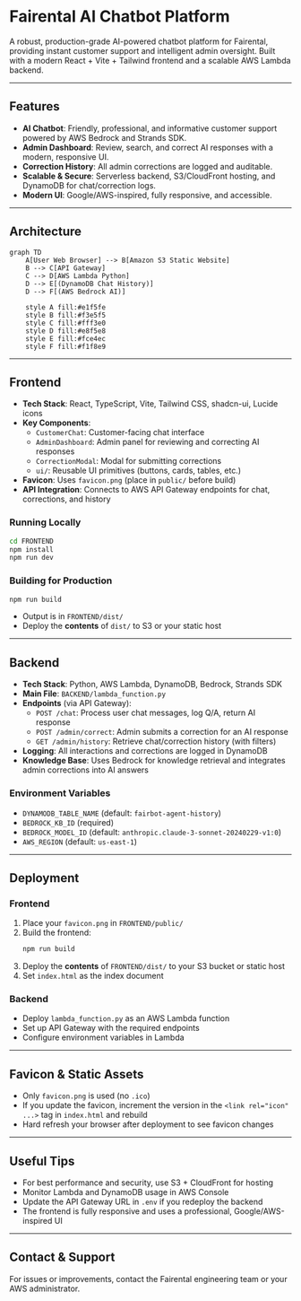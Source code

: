 # Fairental AI Chatbot Platform

A robust, production-grade AI-powered chatbot platform for Fairental, providing instant customer support and intelligent admin oversight. Built with a modern React + Vite + Tailwind frontend and a scalable AWS Lambda backend.

---

## Features

- **AI Chatbot**: Friendly, professional, and informative customer support powered by AWS Bedrock and Strands SDK.
- **Admin Dashboard**: Review, search, and correct AI responses with a modern, responsive UI.
- **Correction History**: All admin corrections are logged and auditable.
- **Scalable & Secure**: Serverless backend, S3/CloudFront hosting, and DynamoDB for chat/correction logs.
- **Modern UI**: Google/AWS-inspired, fully responsive, and accessible.

---

## Architecture

```mermaid
graph TD
    A[User Web Browser] --> B[Amazon S3 Static Website]
    B --> C[API Gateway]
    C --> D[AWS Lambda Python]
    D --> E[(DynamoDB Chat History)]
    D --> F[(AWS Bedrock AI)]
    
    style A fill:#e1f5fe
    style B fill:#f3e5f5
    style C fill:#fff3e0
    style D fill:#e8f5e8
    style E fill:#fce4ec
    style F fill:#f1f8e9
```

---

## Frontend

- **Tech Stack**: React, TypeScript, Vite, Tailwind CSS, shadcn-ui, Lucide icons
- **Key Components**:
  - `CustomerChat`: Customer-facing chat interface
  - `AdminDashboard`: Admin panel for reviewing and correcting AI responses
  - `CorrectionModal`: Modal for submitting corrections
  - `ui/`: Reusable UI primitives (buttons, cards, tables, etc.)
- **Favicon**: Uses `favicon.png` (place in `public/` before build)
- **API Integration**: Connects to AWS API Gateway endpoints for chat, corrections, and history

### Running Locally

```sh
cd FRONTEND
npm install
npm run dev
```

### Building for Production

```sh
npm run build
```

- Output is in `FRONTEND/dist/`
- Deploy the **contents** of `dist/` to S3 or your static host

---

## Backend

- **Tech Stack**: Python, AWS Lambda, DynamoDB, Bedrock, Strands SDK
- **Main File**: `BACKEND/lambda_function.py`
- **Endpoints** (via API Gateway):
  - `POST /chat`: Process user chat messages, log Q/A, return AI response
  - `POST /admin/correct`: Admin submits a correction for an AI response
  - `GET /admin/history`: Retrieve chat/correction history (with filters)
- **Logging**: All interactions and corrections are logged in DynamoDB
- **Knowledge Base**: Uses Bedrock for knowledge retrieval and integrates admin corrections into AI answers

### Environment Variables

- `DYNAMODB_TABLE_NAME` (default: `fairbot-agent-history`)
- `BEDROCK_KB_ID` (required)
- `BEDROCK_MODEL_ID` (default: `anthropic.claude-3-sonnet-20240229-v1:0`)
- `AWS_REGION` (default: `us-east-1`)

---

## Deployment

### Frontend

1. Place your `favicon.png` in `FRONTEND/public/`
2. Build the frontend:
   ```sh
   npm run build
   ```
3. Deploy the **contents** of `FRONTEND/dist/` to your S3 bucket or static host
4. Set `index.html` as the index document

### Backend

- Deploy `lambda_function.py` as an AWS Lambda function
- Set up API Gateway with the required endpoints
- Configure environment variables in Lambda

---

## Favicon & Static Assets

- Only `favicon.png` is used (no `.ico`)
- If you update the favicon, increment the version in the `<link rel="icon" ...>` tag in `index.html` and rebuild
- Hard refresh your browser after deployment to see favicon changes

---

## Useful Tips

- For best performance and security, use S3 + CloudFront for hosting
- Monitor Lambda and DynamoDB usage in AWS Console
- Update the API Gateway URL in `.env` if you redeploy the backend
- The frontend is fully responsive and uses a professional, Google/AWS-inspired UI

---

## Contact & Support

For issues or improvements, contact the Fairental engineering team or your AWS administrator. 